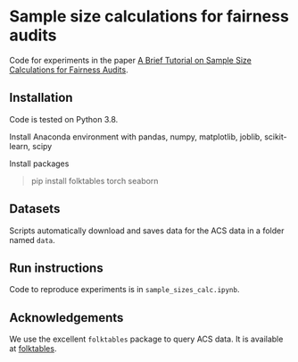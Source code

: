# Sample size calculations for fairness audits

Code for experiments in the paper
[A Brief Tutorial on Sample Size Calculations for Fairness Audits](https://arxiv.org/abs/2312.04745).

## Installation

Code is tested on Python 3.8.

Install Anaconda environment with pandas, numpy, matplotlib, joblib, scikit-learn, scipy

Install packages
> pip install folktables torch seaborn

## Datasets
Scripts automatically download and saves data for the ACS data in
a folder named `data`.

## Run instructions
Code to reproduce experiments is in `sample_sizes_calc.ipynb`.

## Acknowledgements
We use the excellent `folktables` package to query ACS data.
It is available at [folktables](https://github.com/socialfoundations/folktables).